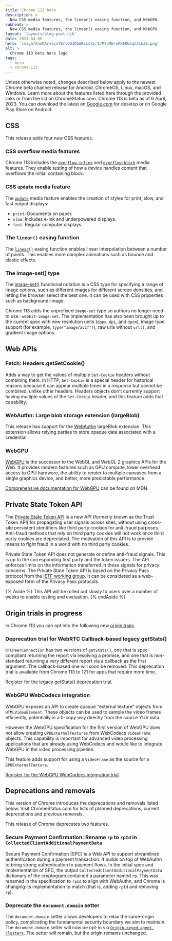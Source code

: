 ```yaml
---
title: Chrome 113 beta
description: >
  New CSS media features, the linear() easing function, and WebGPU.
subhead: >
  New CSS media features, the linear() easing function, and WebGPU.
layout: 'layouts/blog-post.njk'
date: 2023-04-06 
hero: 'image/kheDArv5csY6rvQUJDbWRscckLr1/MYpMWroPXERbeqC3LbZS.png'
alt: >
  Chrome 113 beta hero logo
tags:
  - beta
  - chrome-113
---
```


Unless otherwise noted, changes described below apply to the newest Chrome beta channel release for Android, ChromeOS, Linux, macOS, and Windows. Learn more about the features listed here through the provided links or from the list on ChromeStatus.com. Chrome 113 is beta as of 6 April, 2023. You can download the latest on [Google.com](https://www.google.com/chrome/beta/) for desktop or on Google Play Store on Android.

## CSS

This release adds four new CSS features.

### CSS overflow media features

Chrome 113 includes the [`overflow-inline`](https://developer.mozilla.org/docs/Web/CSS/@media/overflow-inline) and [`overflow-block`](https://developer.mozilla.org/docs/Web/CSS/@media/overflow-inline) media features. They enable testing of how a device handles content that overflows the initial containing block. 

### CSS `update` media feature

The [`update`](https://developer.mozilla.org/docs/Web/CSS/@media/update-frequency) media feature enables the creation of styles for print, slow, and fast output displays: 

- `print`: Documents on paper.
- `slow`: Includes e-ink and underpowered displays.
- `fast`: Regular computer displays. 

### The `linear()` easing function

The [`linear()`](https://developer.mozilla.org/docs/Web/CSS/easing-function#linear_easing_function) easing function enables linear interpolation between a number of points. This enables more complex animations such as bounce and elastic effects.

### The image-set() type

The [image-set()](https://developer.mozilla.org/docs/Web/CSS/image/image-set) functional notation is a CSS type for specifying a range of image options, such as different images for different screen densities, and letting the browser select the best one. It can be used with CSS properties such as background-image.

Chrome 113 adds the unprefixed `image-set` type so authors no longer need to use `-webkit-image-set`. The implementation has also been brought up to the current spec with new resolution units (`dppx`, `dpi`, and `dpcm`), image type support (for example, `type("image/avif")`), raw urls without `url()`, and gradient image options.

## Web APIs

### Fetch: Headers.getSetCookie()

Adds a way to get the values of multiple `Set-Cookie` headers without combining them. In HTTP, `Set-Cookie` is a special header for historical reasons because it can appear multiple times in a response but cannot be combined, unlike other headers. Headers objects don't currently support having multiple values of the `Set-Cookie` header, and this feature adds that capability. 

### WebAuthn: Large blob storage extension (largeBlob)

This release has support for the [WebAuthn](https://developer.mozilla.org/docs/Web/API/Web_Authentication_API) largeBlob extension. This extension allows relying parties to store opaque data associated with a credential.

### WebGPU

[WebGPU](/blog/webgpu-release/) is the successor to the WebGL and WebGL 2 graphics APIs for the Web. It provides modern features such as GPU compute, lower overhead access to GPU hardware, the ability to render to multiple canvases from a single graphics device, and better, more predictable performance.

[Comprehensive documentation for WebGPU](https://developer.mozilla.org/docs/Web/API/WebGPU_API) can be found on MDN.

## Private State Token API

The [Private State Token API](/docs/privacy-sandbox/trust-tokens/) is a new API (formerly known as the Trust Token API) for propagating user signals across sites, without using cross-site persistent identifiers like third party cookies for anti-fraud purposes. Anti-fraud methods that rely on third party cookies will not work once third party cookies are depreciated. The motivation of this API is to provide means to fight fraud in a world with no third party cookies. 

Private State Token API does not generate or define anti-fraud signals. This is up to the corresponding first party and the token issuers. The API enforces limits on the information transferred in these signals for privacy concerns. The Private State Token API is based on the Privacy Pass protocol from the [IETF working group](https://datatracker.ietf.org/wg/privacypass/about/). It can be considered as a web-exposed form of the Privacy Pass protocols. 

{% Aside %}
This API will be rolled out slowly to users over a number of weeks to enable testing and evaluation.
{% endAside %}


## Origin trials in progress

In Chrome 113 you can opt into the following new [origin trials](/docs/web-platform/origin-trials/). 

### Deprecation trial for WebRTC Callback-based legacy getStats()

`RTCPeerConnection` has two versions of `getStats()`, one that is spec-compliant returning the report via resolving a promise, and one that is non-standard returning a very different report via a callback as the first argument. The callback-based one will soon be removed. This deprecation trial is available from Chrome 113 to 121 for apps that require more time.

[Register for the legacy getStats() deprecation trial](/origintrials/#/view_trial/3633278999381147649).

### WebGPU WebCodecs integration

WebGPU exposes an API to create opaque "external texture" objects from `HTMLVideoElement`. These objects can be used to sample the video frames efficiently, potentially in a 0-copy way directly from the source YUV data.

However the WebGPU specification for the first version of WebGPU does not allow creating `GPUExternalTextures` from WebCodecs `VideoFrame` objects. This capability is important for advanced video processing applications that are already using WebCodecs and would like to integrate WebGPU in the video processing pipeline.

This feature adds support for using a `VideoFrame` as the source for a `GPUExternalTexture`.

[Register for the WebGPU WebCodecs integration trial](/origintrials/#/view_trial/1705738358866575361).

## Deprecations and removals

This version of Chrome introduces the deprecations and removals listed below. Visit ChromeStatus.com for lists of planned deprecations, current deprecations and previous removals.

This release of Chrome deprecates two features.

### Secure Payment Confirmation: Rename `rp` to `rpId` in `CollectedClientAdditionalPaymentData`

Secure Payment Confirmation (SPC) is a Web API to support streamlined authentication during a payment transaction. It builds on top of WebAuthn to bring strong authentication to payment flows. In the initial spec and implementation of SPC, the output `CollectedClientAdditionalPaymentData` dictionary of the cryptogram contained a parameter named `rp`. This was renamed in the specification to `rpId` to align with WebAuthn, and Chrome is changing its implementation to match (that is, adding `rpId` and removing `rp`).

### Deprecate the `document.domain` setter

The `document.domain` setter allows developers to relax the same-origin policy, complicating the fundamental security boundary we aim to maintain. The `document.domain` setter will now be opt-in via [`Origin-keyed agent clusters`](https://chromestatus.com/features/5683766104162304). The setter will remain, but the origin remains unchanged.
